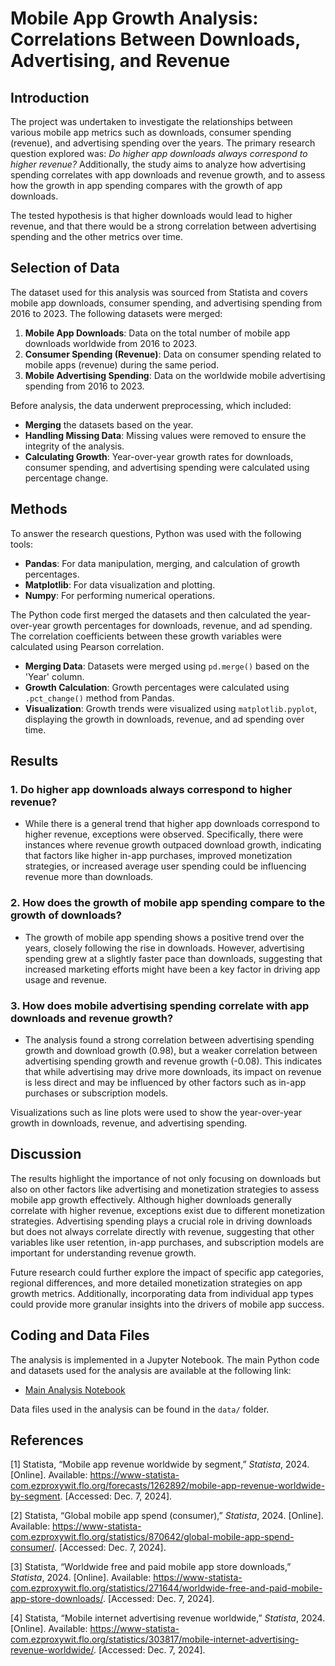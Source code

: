 # Mobile App Growth Analysis: Correlations Between Downloads, Advertising, and Revenue

## Introduction
The project was undertaken to investigate the relationships between various mobile app metrics such as downloads, consumer spending (revenue), and advertising spending over the years. The primary research question explored was: *Do higher app downloads always correspond to higher revenue?* Additionally, the study aims to analyze how advertising spending correlates with app downloads and revenue growth, and to assess how the growth in app spending compares with the growth of app downloads. 

The tested hypothesis is that higher downloads would lead to higher revenue, and that there would be a strong correlation between advertising spending and the other metrics over time.

## Selection of Data
The dataset used for this analysis was sourced from Statista and covers mobile app downloads, consumer spending, and advertising spending from 2016 to 2023. The following datasets were merged:

1. **Mobile App Downloads**: Data on the total number of mobile app downloads worldwide from 2016 to 2023.
2. **Consumer Spending (Revenue)**: Data on consumer spending related to mobile apps (revenue) during the same period.
3. **Mobile Advertising Spending**: Data on the worldwide mobile advertising spending from 2016 to 2023.

Before analysis, the data underwent preprocessing, which included:
- **Merging** the datasets based on the year.
- **Handling Missing Data**: Missing values were removed to ensure the integrity of the analysis.
- **Calculating Growth**: Year-over-year growth rates for downloads, consumer spending, and advertising spending were calculated using percentage change.

## Methods
To answer the research questions, Python was used with the following tools:

- **Pandas**: For data manipulation, merging, and calculation of growth percentages.
- **Matplotlib**: For data visualization and plotting.
- **Numpy**: For performing numerical operations.

The Python code first merged the datasets and then calculated the year-over-year growth percentages for downloads, revenue, and ad spending. The correlation coefficients between these growth variables were calculated using Pearson correlation.

- **Merging Data**: Datasets were merged using `pd.merge()` based on the 'Year' column.
- **Growth Calculation**: Growth percentages were calculated using `.pct_change()` method from Pandas.
- **Visualization**: Growth trends were visualized using `matplotlib.pyplot`, displaying the growth in downloads, revenue, and ad spending over time.

## Results
### 1. Do higher app downloads always correspond to higher revenue?
- While there is a general trend that higher app downloads correspond to higher revenue, exceptions were observed. Specifically, there were instances where revenue growth outpaced download growth, indicating that factors like higher in-app purchases, improved monetization strategies, or increased average user spending could be influencing revenue more than downloads.

### 2. How does the growth of mobile app spending compare to the growth of downloads?
- The growth of mobile app spending shows a positive trend over the years, closely following the rise in downloads. However, advertising spending grew at a slightly faster pace than downloads, suggesting that increased marketing efforts might have been a key factor in driving app usage and revenue.

### 3. How does mobile advertising spending correlate with app downloads and revenue growth?
- The analysis found a strong correlation between advertising spending growth and download growth (0.98), but a weaker correlation between advertising spending growth and revenue growth (-0.08). This indicates that while advertising may drive more downloads, its impact on revenue is less direct and may be influenced by other factors such as in-app purchases or subscription models.

Visualizations such as line plots were used to show the year-over-year growth in downloads, revenue, and advertising spending.

## Discussion
The results highlight the importance of not only focusing on downloads but also on other factors like advertising and monetization strategies to assess mobile app growth effectively. Although higher downloads generally correlate with higher revenue, exceptions exist due to different monetization strategies. Advertising spending plays a crucial role in driving downloads but does not always correlate directly with revenue, suggesting that other variables like user retention, in-app purchases, and subscription models are important for understanding revenue growth.

Future research could further explore the impact of specific app categories, regional differences, and more detailed monetization strategies on app growth metrics. Additionally, incorporating data from individual app types could provide more granular insights into the drivers of mobile app success.

## Coding and Data Files
The analysis is implemented in a Jupyter Notebook. The main Python code and datasets used for the analysis are available at the following link:

- [Main Analysis Notebook](./main_analysis.ipynb)

Data files used in the analysis can be found in the `data/` folder.

## References
[1] Statista, “Mobile app revenue worldwide by segment,” *Statista*, 2024. [Online]. Available: https://www-statista-com.ezproxywit.flo.org/forecasts/1262892/mobile-app-revenue-worldwide-by-segment. [Accessed: Dec. 7, 2024].

[2] Statista, “Global mobile app spend (consumer),” *Statista*, 2024. [Online]. Available: https://www-statista-com.ezproxywit.flo.org/statistics/870642/global-mobile-app-spend-consumer/. [Accessed: Dec. 7, 2024].

[3] Statista, “Worldwide free and paid mobile app store downloads,” *Statista*, 2024. [Online]. Available: https://www-statista-com.ezproxywit.flo.org/statistics/271644/worldwide-free-and-paid-mobile-app-store-downloads/. [Accessed: Dec. 7, 2024].

[4] Statista, “Mobile internet advertising revenue worldwide,” *Statista*, 2024. [Online]. Available: https://www-statista-com.ezproxywit.flo.org/statistics/303817/mobile-internet-advertising-revenue-worldwide/. [Accessed: Dec. 7, 2024].

